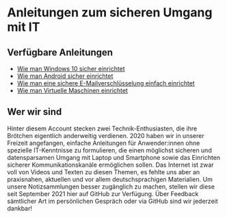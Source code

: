 # Anleitungen zum sicheren Umgang mit IT

## Verfügbare Anleitungen
- [Wie man Windows 10 sicher einrichtet](https://lehrerlaempel.github.io/windows10einrichten/)
- [Wie man Android sicher einrichtet](https://lehrerlaempel.github.io/androideinrichten/)
- [Wie man eine sichere E-Mailverschlüsselung einfach einrichtet](https://lehrerlaempel.github.io/emailverschluesselung/)
- [Wie man Virtuelle Maschinen einrichtet](https://lehrerlaempel.github.io/vmseinrichten/)

## Wer wir sind
Hinter diesem Account stecken zwei Technik-Enthusiasten, die ihre Brötchen eigentlich anderweitig verdienen. 2020 haben wir in unserer Freizeit angefangen, einfache Anleitungen für Anwender:innen ohne spezielle IT-Kenntnisse zu formulieren, die einen möglichst sicheren und datensparsamen Umgang mit Laptop und Smartphone sowie das Einrichten sicherer Kommunikationskanäle ermöglichen sollen. Das Internet ist zwar voll von Videos und Texten zu diesen Themen, es fehlte uns aber an praxisnahen, aktuellen und vor allem deutschsprachigen Materialien. Um unsere Notizsammlungen besser zugänglich zu machen, stellen wir diese seit September 2021 hier auf GitHub zur Verfügung. Über Feedback sämtlicher Art im persönlichen Gespräch oder via GitHub sind wir jederzeit dankbar!

